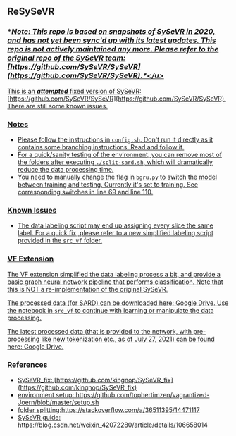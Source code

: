 ## ReSySeVR

### **<u>*Note: This repo is based on snapshots of SySeVR in 2020, and has not yet been sync'd up with its latest updates. This repo is not actively maintained any more. Please refer to the original repo of the SySeVR team: [https://github.com/SySeVR/SySeVR](https://github.com/SySeVR/SySeVR).*</u>**

This is an **<u>*attempted*</u>** fixed version of SySeVR: [https://github.com/SySeVR/SySeVR](https://github.com/SySeVR/SySeVR). There are still some known issues.

### Notes

- Please follow the instructions in `config.sh`. Don't run it directly as it contains some branching instructions. Read and follow it.
- For a quick/sanity testing of the environment, you can remove most of the folders after executing `./split-sard.sh`, which will dramatically reduce the data processing time.
- You need to manually change the flag in `bgru.py` to switch the model between training and testing. Currently it's set to training. See corresponding switches in line 69 and line 110.

### Known Issues

- The data labeling script may end up assigning every slice the same label. For a quick fix, please refer to a new simplified labeling script provided in the `src_vf` folder.

### VF Extension

The VF extension simplified the data labeling process a bit, and provide a basic graph neural network pipeline that performs classification. Note that this is NOT a re-implementation of the original SySeVR.

The processed data (for SARD) can be downloaded here: [Google Drive](https://drive.google.com/drive/folders/11S-tQmdUcgoWAWt16olC5_pKOZDLL_J8?usp=sharing). Use the notebook in `src_vf` to continue with learning or manipulate the data processing.

The latest processed data (that is provided to the network, with pre-processing like new tokenization etc., as of July 27, 2021) can be found here: [Google Drive](https://drive.google.com/file/d/1-VmTGjM8KACsrra3Mlzj3WOAB2ASSZyN).

### References

- SySeVR_fix: [https://github.com/kingnop/SySeVR_fix](https://github.com/kingnop/SySeVR_fix)
- environment setup: https://github.com/tophertimzen/vagrantized-Joern/blob/master/setup.sh
- folder splitting:https://stackoverflow.com/a/36511395/14471117
- SySeVR guide: https://blog.csdn.net/weixin_42072280/article/details/106658014


